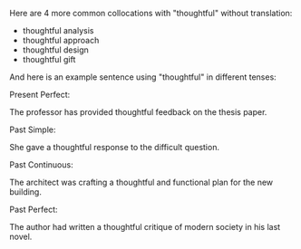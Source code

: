 




Here are 4 more common collocations with "thoughtful" without translation:

- thoughtful analysis
- thoughtful approach
- thoughtful design
- thoughtful gift

And here is an example sentence using "thoughtful" in different tenses:

Present Perfect:

The professor has provided thoughtful feedback on the thesis paper.

Past Simple:

She gave a thoughtful response to the difficult question.

Past Continuous:

The architect was crafting a thoughtful and functional plan for the new building.

Past Perfect:

The author had written a thoughtful critique of modern society in his last novel.
